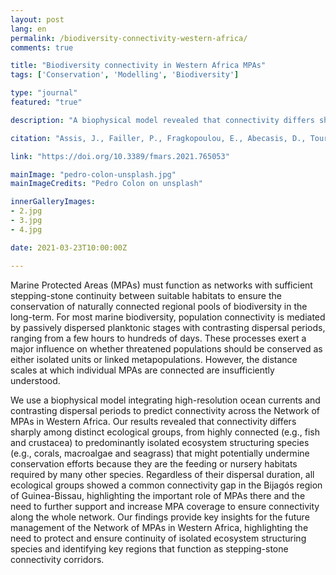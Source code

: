 ```yaml
---
layout: post
lang: en
permalink: /biodiversity-connectivity-western-africa/
comments: true

title: "Biodiversity connectivity in Western Africa MPAs"
tags: ['Conservation', 'Modelling', 'Biodiversity']

type: "journal"
featured: "true"

description: "A biophysical model revealed that connectivity differs sharply among ecological groups, from highly connected (e.g., fish) to isolated ecosystem structuring species (e.g., corals) that might undermine conservation efforts as they are the feeding or nursery habitats of many other species."

citation: "Assis, J., Failler, P., Fragkopoulou, E., Abecasis, D., Touron-Gardic, G., Regalla, A., et al. (2021). Potential Biodiversity Connectivity in the Network of Marine Protected Areas in Western Africa. Frontiers in Marine Science 8, 1749."

link: "https://doi.org/10.3389/fmars.2021.765053"

mainImage: "pedro-colon-unsplash.jpg"
mainImageCredits: "Pedro Colon on unsplash"

innerGalleryImages:
- 2.jpg
- 3.jpg
- 4.jpg

date: 2021-03-23T10:00:00Z

---
```


Marine Protected Areas (MPAs) must function as networks with sufficient stepping-stone continuity between suitable habitats to ensure the conservation of naturally connected regional pools of biodiversity in the long-term. For most marine biodiversity, population connectivity is mediated by passively dispersed planktonic stages with contrasting dispersal periods, ranging from a few hours to hundreds of days. These processes exert a major influence on whether threatened populations should be conserved as either isolated units or linked metapopulations. However, the distance scales at which individual MPAs are connected are insufficiently understood.

We use a biophysical model integrating high-resolution ocean currents and contrasting dispersal periods to predict connectivity across the Network of MPAs in Western Africa. Our results revealed that connectivity differs sharply among distinct ecological groups, from highly connected (e.g., fish and crustacea) to predominantly isolated ecosystem structuring species (e.g., corals, macroalgae and seagrass) that might potentially undermine conservation efforts because they are the feeding or nursery habitats required by many other species. Regardless of their dispersal duration, all ecological groups showed a common connectivity gap in the Bijagós region of Guinea-Bissau, highlighting the important role of MPAs there and the need to further support and increase MPA coverage to ensure connectivity along the whole network. Our findings provide key insights for the future management of the Network of MPAs in Western Africa, highlighting the need to protect and ensure continuity of isolated ecosystem structuring species and identifying key regions that function as stepping-stone connectivity corridors.
